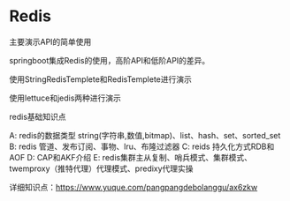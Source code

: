 # Redis
主要演示API的简单使用

springboot集成Redis的使用，高阶API和低阶API的差异。

使用StringRedisTemplete和RedisTemplete进行演示

使用lettuce和jedis两种进行演示

redis基础知识点

A:   redis的数据类型 
string(字符串,数值,bitmap)、list、hash、set、sorted_set
B:  redis 管道、发布订阅、事物、lru、布隆过滤器
C:  reids 持久化方式RDB和AOF
D:  CAP和AKF介绍
E:  redis集群主从复制、哨兵模式、集群模式、twemproxy（推特代理）代理模式、predixy代理实操

详细知识点：https://www.yuque.com/pangpangdebolanggu/ax6zkw








